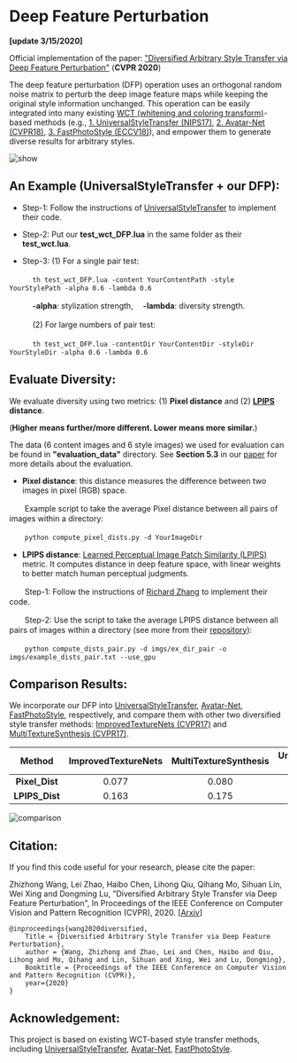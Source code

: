 # Deep Feature Perturbation
**[update 3/15/2020]**

Official implementation of the paper: ["Diversified Arbitrary Style Transfer via Deep Feature Perturbation"](https://arxiv.org/abs/1909.08223) (**CVPR 2020**)

The deep feature perturbation (DFP) operation uses an orthogonal random noise matrix to perturb the deep image feature maps while keeping the original style information unchanged. This operation can be easily integrated into many existing [WCT (whitening and coloring transform)](https://arxiv.org/pdf/1705.08086.pdf)-based methods (e.g., [1. UniversalStyleTransfer (NIPS17)](https://github.com/Yijunmaverick/UniversalStyleTransfer), [2. Avatar-Net (CVPR18)](https://github.com/LucasSheng/avatar-net), [3. FastPhotoStyle (ECCV18)](https://github.com/NVIDIA/FastPhotoStyle)), and empower them to generate diverse results for arbitrary styles. 

![show](https://github.com/EndyWon/Deep-Feature-Perturbation/blob/master/figures/show.jpg)

## An Example (UniversalStyleTransfer + our DFP):

* Step-1: Follow the instructions of [UniversalStyleTransfer](https://github.com/Yijunmaverick/UniversalStyleTransfer) to implement their code.

* Step-2: Put our **test_wct_DFP.lua** in the same folder as their **test_wct.lua**.

* Step-3: (1) For a single pair test:

　　　`th test_wct_DFP.lua -content YourContentPath -style YourStylePath -alpha 0.6 -lambda 0.6`

　　　**-alpha**: stylization strength, 　**-lambda**: diversity strength.
   
　　　(2) For large numbers of pair test:

　　　`th test_wct_DFP.lua -contentDir YourContentDir -styleDir YourStyleDir -alpha 0.6 -lambda 0.6`
      
## Evaluate Diversity:

We evaluate diversity using two metrics: (1) **Pixel distance** and (2) **[LPIPS](https://arxiv.org/abs/1801.03924) distance**. 

(**Higher means further/more different. Lower means more similar.**)

The data (6 content images and 6 style images) we used for evaluation can be found in **"evaluation_data"** directory. See **Section 5.3** in our [paper](https://arxiv.org/abs/1909.08223) for more details about the evaluation.

* **Pixel distance**: this distance measures the difference between two images in pixel (RGB) space.

　　Example script to take the average Pixel distance between all pairs of images within a directory:

　　`python compute_pixel_dists.py -d YourImageDir`
  
* **LPIPS distance**: [Learned Perceptual Image Patch Similarity (LPIPS)](https://github.com/richzhang/PerceptualSimilarity) metric. It computes distance in deep feature space, with linear weights to better match human perceptual judgments.

　　Step-1: Follow the instructions of [Richard Zhang](https://github.com/richzhang/PerceptualSimilarity) to implement their code.
  
　　Step-2: Use the script to take the average LPIPS distance between all pairs of images within a directory (see more from their [repository](https://github.com/richzhang/PerceptualSimilarity)):
        
　　`python compute_dists_pair.py -d imgs/ex_dir_pair -o imgs/example_dists_pair.txt --use_gpu`
     
## Comparison Results: 

We incorporate our DFP into [UniversalStyleTransfer](https://github.com/Yijunmaverick/UniversalStyleTransfer), [Avatar-Net](https://github.com/LucasSheng/avatar-net), [FastPhotoStyle](https://github.com/NVIDIA/FastPhotoStyle), respectively, and compare them with other two diversified style transfer methods: [ImprovedTextureNets (CVPR17)](https://github.com/DmitryUlyanov/texture_nets/tree/diversity) and [MultiTextureSynthesis (CVPR17)](https://github.com/Yijunmaverick/MultiTextureSynthesis).

| Method | ImprovedTextureNets | MultiTextureSynthesis | UniversalStyleTransfer<br> + our DFP | AvatarNet<br> + our DFP | FastPhotoStyle<br> + our DFP |
| :---:  | :---:       | :---: | :---: | :---:    | :---:         |
| **Pixel_Dist** | 0.077 | 0.080 | **0.162** | **0.102** | **0.091** |
| **LPIPS_Dist** | 0.163 | 0.175 | **0.431** | **0.264** | **0.203** |
 
![comparison](https://github.com/EndyWon/Deep-Feature-Perturbation/blob/master/figures/comparison.jpg)

## Citation:

If you find this code useful for your research, please cite the paper:

Zhizhong Wang, Lei Zhao, Haibo Chen, Lihong Qiu, Qihang Mo, Sihuan Lin, Wei Xing and Dongming Lu, "Diversified Arbitrary Style Transfer via Deep Feature Perturbation", In Proceedings of the IEEE Conference on Computer Vision and Pattern Recognition (CVPR), 2020. [[Arxiv](https://arxiv.org/abs/1909.08223)]

```
@inproceedings{wang2020diversified,
    Title = {Diversified Arbitrary Style Transfer via Deep Feature Perturbation},
    author = {Wang, Zhizhong and Zhao, Lei and Chen, Haibo and Qiu, Lihong and Mo, Qihang and Lin, Sihuan and Xing, Wei and Lu, Dongming},
    Booktitle = {Proceedings of the IEEE Conference on Computer Vision and Pattern Recognition (CVPR)},
    year={2020}
}
```

## Acknowledgement:

This project is based on existing WCT-based style transfer methods, including [UniversalStyleTransfer](https://github.com/Yijunmaverick/UniversalStyleTransfer), [Avatar-Net](https://github.com/LucasSheng/avatar-net), [FastPhotoStyle](https://github.com/NVIDIA/FastPhotoStyle).
